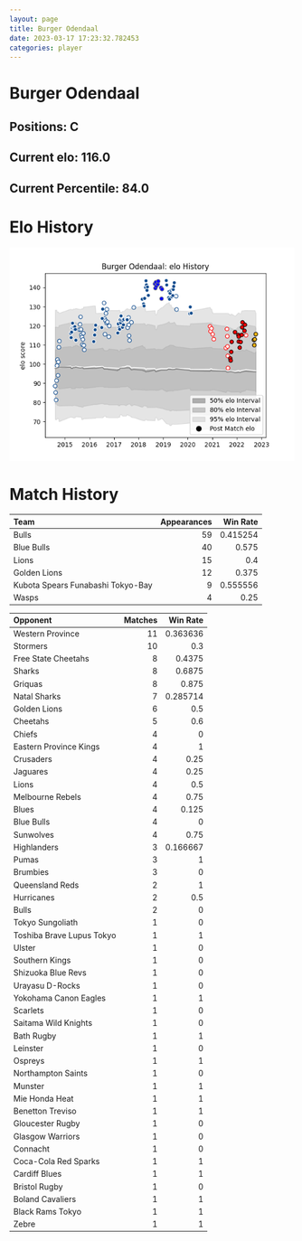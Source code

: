 ```yaml
---  
layout: page  
title: Burger Odendaal  
date: 2023-03-17 17:23:32.782453  
categories: player  
---
```

# Burger Odendaal

## Positions: C

## Current elo: 116.0

## Current Percentile: 84.0

# Elo History


![elo history](history_BurgerOdendaal.png)
# Match History


| Team                              |   Appearances |   Win Rate |
|:----------------------------------|--------------:|-----------:|
| Bulls                             |            59 |   0.415254 |
| Blue Bulls                        |            40 |   0.575    |
| Lions                             |            15 |   0.4      |
| Golden Lions                      |            12 |   0.375    |
| Kubota Spears Funabashi Tokyo-Bay |             9 |   0.555556 |
| Wasps                             |             4 |   0.25     |

| Opponent                  |   Matches |   Win Rate |
|:--------------------------|----------:|-----------:|
| Western Province          |        11 |   0.363636 |
| Stormers                  |        10 |   0.3      |
| Free State Cheetahs       |         8 |   0.4375   |
| Sharks                    |         8 |   0.6875   |
| Griquas                   |         8 |   0.875    |
| Natal Sharks              |         7 |   0.285714 |
| Golden Lions              |         6 |   0.5      |
| Cheetahs                  |         5 |   0.6      |
| Chiefs                    |         4 |   0        |
| Eastern Province Kings    |         4 |   1        |
| Crusaders                 |         4 |   0.25     |
| Jaguares                  |         4 |   0.25     |
| Lions                     |         4 |   0.5      |
| Melbourne Rebels          |         4 |   0.75     |
| Blues                     |         4 |   0.125    |
| Blue Bulls                |         4 |   0        |
| Sunwolves                 |         4 |   0.75     |
| Highlanders               |         3 |   0.166667 |
| Pumas                     |         3 |   1        |
| Brumbies                  |         3 |   0        |
| Queensland Reds           |         2 |   1        |
| Hurricanes                |         2 |   0.5      |
| Bulls                     |         2 |   0        |
| Tokyo Sungoliath          |         1 |   0        |
| Toshiba Brave Lupus Tokyo |         1 |   1        |
| Ulster                    |         1 |   0        |
| Southern Kings            |         1 |   0        |
| Shizuoka Blue Revs        |         1 |   0        |
| Urayasu D-Rocks           |         1 |   0        |
| Yokohama Canon Eagles     |         1 |   1        |
| Scarlets                  |         1 |   0        |
| Saitama Wild Knights      |         1 |   0        |
| Bath Rugby                |         1 |   1        |
| Leinster                  |         1 |   0        |
| Ospreys                   |         1 |   1        |
| Northampton Saints        |         1 |   0        |
| Munster                   |         1 |   1        |
| Mie Honda Heat            |         1 |   1        |
| Benetton Treviso          |         1 |   1        |
| Gloucester Rugby          |         1 |   0        |
| Glasgow Warriors          |         1 |   0        |
| Connacht                  |         1 |   0        |
| Coca-Cola Red Sparks      |         1 |   1        |
| Cardiff Blues             |         1 |   1        |
| Bristol Rugby             |         1 |   0        |
| Boland Cavaliers          |         1 |   1        |
| Black Rams Tokyo          |         1 |   1        |
| Zebre                     |         1 |   1        |